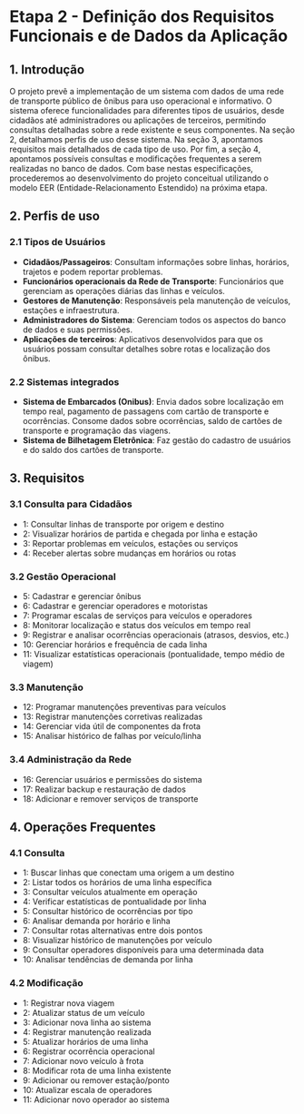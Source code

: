 # Etapa 2 - Definição dos Requisitos Funcionais e de Dados da Aplicação

## 1. Introdução

O projeto prevê a implementação de um sistema com dados de uma rede de transporte público de ônibus para uso operacional e informativo. O sistema oferece funcionalidades para diferentes tipos de usuários, desde cidadãos até administradores ou aplicações de terceiros, permitindo consultas detalhadas sobre a rede existente e seus componentes. Na seção 2, detalhamos perfis de uso desse sistema. Na seção 3, apontamos requisitos mais detalhados de cada tipo de uso. Por fim, a seção 4, apontamos possíveis consultas e modificações frequentes a serem realizadas no banco de dados. Com base nestas especificações, procederemos ao desenvolvimento do projeto conceitual utilizando o modelo EER (Entidade-Relacionamento Estendido) na próxima etapa.

## 2. Perfis de uso

### 2.1 Tipos de Usuários

- **Cidadãos/Passageiros**: Consultam informações sobre linhas, horários, trajetos e podem reportar problemas.
- **Funcionários operacionais da Rede de Transporte**: Funcionários que gerenciam as operações diárias das linhas e veículos.
- **Gestores de Manutenção**: Responsáveis pela manutenção de veículos, estações e infraestrutura.
- **Administradores do Sistema**: Gerenciam todos os aspectos do banco de dados e suas permissões.
- **Aplicações de terceiros**: Aplicativos desenvolvidos para que os usuários possam consultar detalhes sobre rotas e localização dos ônibus.

### 2.2 Sistemas integrados

- **Sistema de Embarcados (Onibus)**: Envia dados sobre localização em tempo real, pagamento de passagens com cartão de transporte e ocorrências. Consome dados sobre ocorrências, saldo de cartões de transporte e programação das viagens.
- **Sistema de Bilhetagem Eletrônica**: Faz gestão do cadastro de usuários e do saldo dos cartões de transporte.

## 3. Requisitos

### 3.1 Consulta para Cidadãos

- 1: Consultar linhas de transporte por origem e destino
- 2: Visualizar horários de partida e chegada por linha e estação
- 3: Reportar problemas em veículos, estações ou serviços
- 4: Receber alertas sobre mudanças em horários ou rotas

### 3.2 Gestão Operacional

- 5: Cadastrar e gerenciar ônibus
- 6: Cadastrar e gerenciar operadores e motoristas
- 7: Programar escalas de serviços para veículos e operadores
- 8: Monitorar localização e status dos veículos em tempo real
- 9: Registrar e analisar ocorrências operacionais (atrasos, desvios, etc.)
- 10: Gerenciar horários e frequência de cada linha
- 11: Visualizar estatísticas operacionais (pontualidade, tempo médio de viagem)

### 3.3 Manutenção

- 12: Programar manutenções preventivas para veículos
- 13: Registrar manutenções corretivas realizadas
- 14: Gerenciar vida útil de componentes da frota
- 15: Analisar histórico de falhas por veículo/linha

### 3.4 Administração da Rede

- 16: Gerenciar usuários e permissões do sistema
- 17: Realizar backup e restauração de dados
- 18: Adicionar e remover serviços de transporte

## 4. Operações Frequentes

### 4.1 Consulta

- 1: Buscar linhas que conectam uma origem a um destino
- 2: Listar todos os horários de uma linha específica
- 3: Consultar veículos atualmente em operação
- 4: Verificar estatísticas de pontualidade por linha
- 5: Consultar histórico de ocorrências por tipo
- 6: Analisar demanda por horário e linha
- 7: Consultar rotas alternativas entre dois pontos
- 8: Visualizar histórico de manutenções por veículo
- 9: Consultar operadores disponíveis para uma determinada data
- 10: Analisar tendências de demanda por linha

### 4.2 Modificação

- 1: Registrar nova viagem
- 2: Atualizar status de um veículo
- 3: Adicionar nova linha ao sistema
- 4: Registrar manutenção realizada
- 5: Atualizar horários de uma linha
- 6: Registrar ocorrência operacional
- 7: Adicionar novo veículo à frota
- 8: Modificar rota de uma linha existente
- 9: Adicionar ou remover estação/ponto
- 10: Atualizar escala de operadores
- 11: Adicionar novo operador ao sistema

